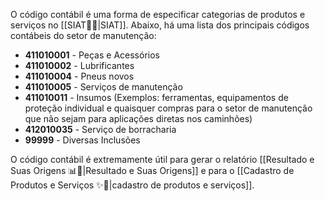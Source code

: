 O código contábil é uma forma de especificar categorias de produtos e serviços no [[SIAT🚚🌐|SIAT]]. Abaixo, há uma lista dos principais códigos contábeis do setor de manutenção:

- **411010001** - Peças e Acessórios
- **411010002** - Lubrificantes
- **411010004** - Pneus novos
- **411010005** - Serviços de manutenção
- **411010011** - Insumos (Exemplos: ferramentas, equipamentos de proteção individual e quaisquer compras para o setor de manutenção que não sejam para aplicações diretas nos caminhões)
- **412010035** - Serviço de borracharia
- **99999** - Diversas Inclusões

O código contábil é extremamente útil para gerar o relatório [[Resultado e Suas Origens 📊📄|Resultado e Suas Origens]] e para o [[Cadastro de Produtos e Serviços ✨🔧|cadastro de produtos e serviços]].